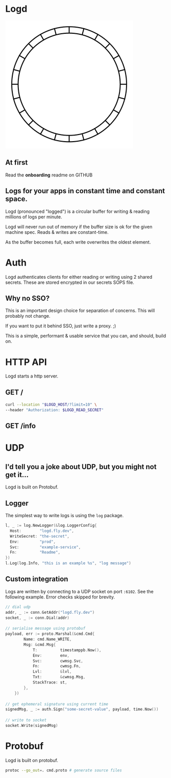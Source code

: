 # Logd
![A circular buffer](.doc/circular_buffer.svg)

## At first
Read the **onboarding** readme on GITHUB

## Logs for your apps in constant time and constant space.
Logd (pronounced "logged") is a circular buffer for writing & reading millions of logs per minute.

Logd will never run out of memory if the buffer size is ok for the given machine spec. Reads & writes are constant-time.

As the buffer becomes full, each write overwrites the oldest element.

# Auth
Logd authenticates clients for either reading or writing using 2 shared secrets.
These are stored encrypted in our secrets SOPS file.

## Why no SSO?
This is an important design choice for separation of concerns.
This will probably not change.

If you want to put it behind SSO, just write a proxy. ;)

This is a simple, performant & usable service that
you can, and should, build on.

# HTTP API
Logd starts a http server.
## GET /
```bash
curl --location "$LOGD_HOST/?limit=10" \
--header "Authorization: $LOGD_READ_SECRET"
```
## GET /info

# UDP
## I'd tell you a joke about UDP, but you might not get it...
Logd is built on Protobuf.

## Logger
The simplest way to write logs is using the `log` package.
```go
l, _ := log.NewLogger(&log.LoggerConfig{
  Host:        "logd.fly.dev",
  WriteSecret: "the-secret",
  Env:         "prod",
  Svc:         "example-service",
  Fn:          "Readme",
})
l.Log(log.Info, "this is an example %s", "log message")
```

## Custom integration
Logs are written by connecting to a UDP socket on port `:6102`.
See the following example. Error checks skipped for brevity.
```go
// dial udp
addr, _ := conn.GetAddr("logd.fly.dev")
socket, _ := conn.Dial(addr)

// serialise message using protobuf
payload, err := proto.Marshal(&cmd.Cmd{
		Name: cmd.Name_WRITE,
		Msg: &cmd.Msg{
			T:          timestamppb.Now(),
			Env:        env,
			Svc:        cwmsg.Svc,
			Fn:         cwmsg.Fn,
			Lvl:        &lvl,
			Txt:        &cwmsg.Msg,
			StackTrace: st,
		},
	})

// get ephemeral signature using current time
signedMsg, _ := auth.Sign("some-secret-value", payload, time.Now())

// write to socket
socket.Write(signedMsg)
```

# Protobuf
Logd is built on protobuf.
```bash
protoc --go_out=. cmd.proto # generate source files
```
